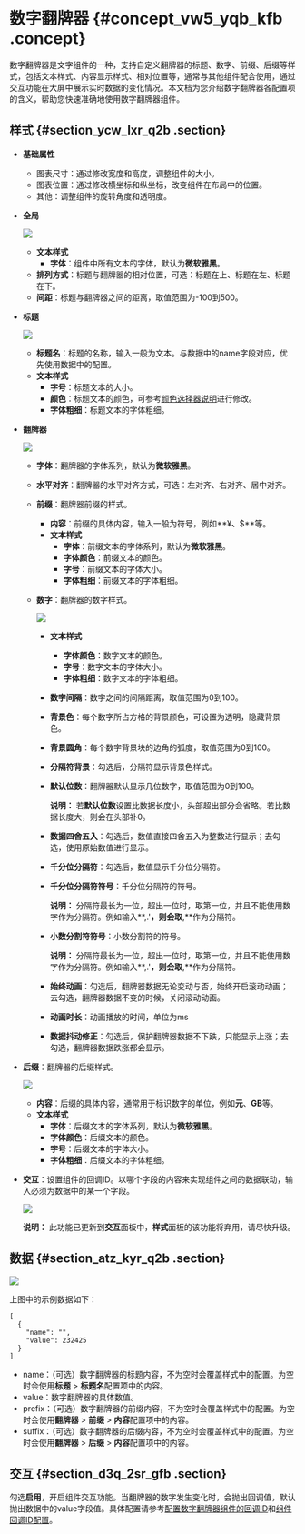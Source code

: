 # 数字翻牌器 {#concept_vw5_yqb_kfb .concept}

数字翻牌器是文字组件的一种，支持自定义翻牌器的标题、数字、前缀、后缀等样式，包括文本样式、内容显示样式、相对位置等，通常与其他组件配合使用，通过交互功能在大屏中展示实时数据的变化情况。本文档为您介绍数字翻牌器各配置项的含义，帮助您快速准确地使用数字翻牌器组件。

## 样式 {#section_ycw_lxr_q2b .section}

-   **基础属性**

    -   图表尺寸：通过修改宽度和高度，调整组件的大小。
    -   图表位置：通过修改横坐标和纵坐标，改变组件在布局中的位置。
    -   其他：调整组件的旋转角度和透明度。
-   **全局**

    ![](http://static-aliyun-doc.oss-cn-hangzhou.aliyuncs.com/assets/img/22647/155807567013382_zh-CN.png)

    -   **文本样式** 
        -   **字体**：组件中所有文本的字体，默认为**微软雅黑**。
    -   **排列方式**：标题与翻牌器的相对位置，可选：标题在上、标题在左、标题在下。
    -   **间距**：标题与翻牌器之间的距离，取值范围为-100到500。
-   **标题**

    ![](http://static-aliyun-doc.oss-cn-hangzhou.aliyuncs.com/assets/img/22647/155807567013383_zh-CN.png)

    -   **标题名**：标题的名称，输入一般为文本。与数据中的name字段对应，优先使用数据中的配置。
    -   **文本样式** 
        -   **字号**：标题文本的大小。
        -   **颜色**：标题文本的颜色，可参考[颜色选择器说明](cn.zh-CN/用户指南/管理组件/设置组件样式/配置项说明.md#section_kdw_vj4_t2b)进行修改。
        -   **字体粗细**：标题文本的字体粗细。
-   **翻牌器**

    ![](http://static-aliyun-doc.oss-cn-hangzhou.aliyuncs.com/assets/img/22647/155807567013384_zh-CN.png)

    -   **字体**：翻牌器的字体系列，默认为**微软雅黑**。
    -   **水平对齐**：翻牌器的水平对齐方式，可选：左对齐、右对齐、居中对齐。
    -   **前缀**：翻牌器前缀的样式。
        -   **内容**：前缀的具体内容，输入一般为符号，例如**¥**、**$**等。
        -   **文本样式** 
            -   **字体**：前缀文本的字体系列，默认为**微软雅黑**。
            -   **字体颜色**：前缀文本的颜色。
            -   **字号**：前缀文本的字体大小。
            -   **字体粗细**：前缀文本的字体粗细。
    -   **数字**：翻牌器的数字样式。

        ![](http://static-aliyun-doc.oss-cn-hangzhou.aliyuncs.com/assets/img/22647/155807567013385_zh-CN.png)

        -   **文本样式** 
            -   **字体颜色**：数字文本的颜色。
            -   **字号**：数字文本的字体大小。
            -   **字体粗细**：数字文本的字体粗细。
        -   **数字间隔**：数字之间的间隔距离，取值范围为0到100。
        -   **背景色**：每个数字所占方格的背景颜色，可设置为透明，隐藏背景色。
        -   **背景圆角**：每个数字背景块的边角的弧度，取值范围为0到100。
        -   **分隔符背景**：勾选后，分隔符显示背景色样式。
        -   **默认位数**：翻牌器默认显示几位数字，取值范围为0到100。

            **说明：** 若**默认位数**设置比数据长度小，头部超出部分会省略。若比数据长度大，则会在头部补0。

        -   **数据四舍五入**：勾选后，数值直接四舍五入为整数进行显示；去勾选，使用原始数值进行显示。
        -   **千分位分隔符**：勾选后，数值显示千分位分隔符。
        -   **千分位分隔符符号**：千分位分隔符的符号。

            **说明：** 分隔符最长为一位，超出一位时，取第一位，并且不能使用数字作为分隔符。例如输入**,.'**，则会取**,**作为分隔符。

        -   **小数分割符符号**：小数分割符的符号。

            **说明：** 分隔符最长为一位，超出一位时，取第一位，并且不能使用数字作为分隔符。例如输入**,.'**，则会取**,**作为分隔符。

        -   **始终动画**：勾选后，翻牌器数据无论变动与否，始终开启滚动动画；去勾选，翻牌器数据不变的时候，关闭滚动动画。
        -   **动画时长**：动画播放的时间，单位为ms
        -   **数据抖动修正**：勾选后，保护翻牌器数据不下跌，只能显示上涨；去勾选，翻牌器数据跌涨都会显示。
-   **后缀**：翻牌器的后缀样式。

    ![](http://static-aliyun-doc.oss-cn-hangzhou.aliyuncs.com/assets/img/22647/155807567013386_zh-CN.png)

    -   **内容**：后缀的具体内容，通常用于标识数字的单位，例如**元**、**GB**等。
    -   **文本样式** 
        -   **字体**：后缀文本的字体系列，默认为**微软雅黑**。
        -   **字体颜色**：后缀文本的颜色。
        -   **字号**：后缀文本的字体大小。
        -   **字体粗细**：后缀文本的字体粗细。
-   **交互**：设置组件的回调ID。以哪个字段的内容来实现组件之间的数据联动，输入必须为数据中的某一个字段。

    ![](http://static-aliyun-doc.oss-cn-hangzhou.aliyuncs.com/assets/img/22647/155807567013387_zh-CN.png)

    **说明：** 此功能已更新到**交互**面板中，**样式**面板的该功能将弃用，请尽快升级。


## 数据 {#section_atz_kyr_q2b .section}

![](http://static-aliyun-doc.oss-cn-hangzhou.aliyuncs.com/assets/img/22647/155807567013440_zh-CN.png)

上图中的示例数据如下：

``` {#codeblock_mkv_4g5_s0g}
[
  {
    "name": "",
    "value": 232425
  }
]
```

-   name：（可选）数字翻牌器的标题内容，不为空时会覆盖样式中的配置。为空时会使用**标题** \> **标题名**配置项中的内容。
-   value：数字翻牌器的具体数值。
-   prefix：（可选）数字翻牌器的前缀内容，不为空时会覆盖样式中的配置。为空时会使用**翻牌器** \> **前缀** \> **内容**配置项中的内容。
-   suffix：（可选）数字翻牌器的后缀内容，不为空时会覆盖样式中的配置。为空时会使用**翻牌器** \> **后缀** \> **内容**配置项中的内容。

## 交互 {#section_d3q_2sr_gfb .section}

勾选**启用**，开启组件交互功能。当翻牌器的数字发生变化时，会抛出回调值，默认抛出数据中的value字段值。具体配置请参考[配置数字翻牌器组件的回调ID](../cn.zh-CN/最佳实践/配置数字翻牌器组件的回调ID.md#)和[组件回调ID配置](../cn.zh-CN/最佳实践/配置数字翻牌器组件的回调ID.md#)。

